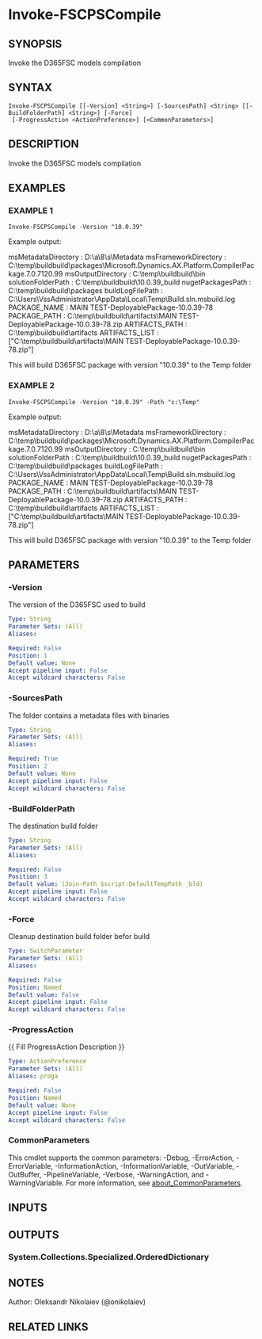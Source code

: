 ﻿---
external help file: fscps.tools-help.xml
Module Name: fscps.tools
online version:
schema: 2.0.0
---

# Invoke-FSCPSCompile

## SYNOPSIS
Invoke the D365FSC models compilation

## SYNTAX

```
Invoke-FSCPSCompile [[-Version] <String>] [-SourcesPath] <String> [[-BuildFolderPath] <String>] [-Force]
 [-ProgressAction <ActionPreference>] [<CommonParameters>]
```

## DESCRIPTION
Invoke the D365FSC models compilation

## EXAMPLES

### EXAMPLE 1
```
Invoke-FSCPSCompile -Version "10.0.39"
```

Example output:

msMetadataDirectory  : D:\a\8\s\Metadata
msFrameworkDirectory : C:\temp\buildbuild\packages\Microsoft.Dynamics.AX.Platform.CompilerPackage.7.0.7120.99
msOutputDirectory    : C:\temp\buildbuild\bin
solutionFolderPath   : C:\temp\buildbuild\10.0.39_build
nugetPackagesPath    : C:\temp\buildbuild\packages
buildLogFilePath     : C:\Users\VssAdministrator\AppData\Local\Temp\Build.sln.msbuild.log
PACKAGE_NAME         : MAIN TEST-DeployablePackage-10.0.39-78
PACKAGE_PATH         : C:\temp\buildbuild\artifacts\MAIN TEST-DeployablePackage-10.0.39-78.zip
ARTIFACTS_PATH       : C:\temp\buildbuild\artifacts
ARTIFACTS_LIST       : \["C:\temp\buildbuild\artifacts\MAIN TEST-DeployablePackage-10.0.39-78.zip"\]

This will build D365FSC package with version "10.0.39" to the Temp folder

### EXAMPLE 2
```
Invoke-FSCPSCompile -Version "10.0.39" -Path "c:\Temp"
```

Example output:

msMetadataDirectory  : D:\a\8\s\Metadata
msFrameworkDirectory : C:\temp\buildbuild\packages\Microsoft.Dynamics.AX.Platform.CompilerPackage.7.0.7120.99
msOutputDirectory    : C:\temp\buildbuild\bin
solutionFolderPath   : C:\temp\buildbuild\10.0.39_build
nugetPackagesPath    : C:\temp\buildbuild\packages
buildLogFilePath     : C:\Users\VssAdministrator\AppData\Local\Temp\Build.sln.msbuild.log
PACKAGE_NAME         : MAIN TEST-DeployablePackage-10.0.39-78
PACKAGE_PATH         : C:\temp\buildbuild\artifacts\MAIN TEST-DeployablePackage-10.0.39-78.zip
ARTIFACTS_PATH       : C:\temp\buildbuild\artifacts
ARTIFACTS_LIST       : \["C:\temp\buildbuild\artifacts\MAIN TEST-DeployablePackage-10.0.39-78.zip"\]

This will build D365FSC package with version "10.0.39" to the Temp folder

## PARAMETERS

### -Version
The version of the D365FSC used to build

```yaml
Type: String
Parameter Sets: (All)
Aliases:

Required: False
Position: 1
Default value: None
Accept pipeline input: False
Accept wildcard characters: False
```

### -SourcesPath
The folder contains a metadata files with binaries

```yaml
Type: String
Parameter Sets: (All)
Aliases:

Required: True
Position: 2
Default value: None
Accept pipeline input: False
Accept wildcard characters: False
```

### -BuildFolderPath
The destination build folder

```yaml
Type: String
Parameter Sets: (All)
Aliases:

Required: False
Position: 3
Default value: (Join-Path $script:DefaultTempPath _bld)
Accept pipeline input: False
Accept wildcard characters: False
```

### -Force
Cleanup destination build folder befor build

```yaml
Type: SwitchParameter
Parameter Sets: (All)
Aliases:

Required: False
Position: Named
Default value: False
Accept pipeline input: False
Accept wildcard characters: False
```

### -ProgressAction
{{ Fill ProgressAction Description }}

```yaml
Type: ActionPreference
Parameter Sets: (All)
Aliases: proga

Required: False
Position: Named
Default value: None
Accept pipeline input: False
Accept wildcard characters: False
```

### CommonParameters
This cmdlet supports the common parameters: -Debug, -ErrorAction, -ErrorVariable, -InformationAction, -InformationVariable, -OutVariable, -OutBuffer, -PipelineVariable, -Verbose, -WarningAction, and -WarningVariable. For more information, see [about_CommonParameters](http://go.microsoft.com/fwlink/?LinkID=113216).

## INPUTS

## OUTPUTS

### System.Collections.Specialized.OrderedDictionary
## NOTES
Author: Oleksandr Nikolaiev (@onikolaiev)

## RELATED LINKS
